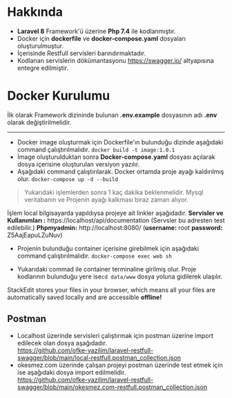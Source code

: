 # Hakkında
 - **Laravel 8** Framework'ü üzerine **Php 7.4** ile kodlanmıştır.
 - Docker için **dockerfile** ve **docker-compose.yaml** dosyaları oluşturulmuştur.
 - İçerisinde Restfull servisleri barındırmaktadır.
 - Kodlanan servislerin dökümantasyonu https://swagger.io/ altyapısına entegre edilmiştir.
# Docker Kurulumu
İlk olarak Framework dizininde bulunan **.env.example** dosyasının adı **.env** olarak değiştirilmelidir.
****
 - Docker image oluşturmak için Dockerfile'ın bulunduğu dizinde aşağıdaki command çalıştırılmalıdır.
`docker build -t image:1.0.1`
 - İmage oluşturulduktan sonra **Docker-compose.yaml** dosyası açılarak dosya içerisine oluşturulan versiyon yazılır.
 - Aşağıdaki command çalıştırılarak. Docker ortamda proje ayağı kaldırılmış olur.
  `docker-compose up -d --build`
> Yukarıdaki işlemlerden sonra 1 kaç dakika beklenmelidir. Mysql veritabanın ve Projenin ayağı kalkması biraz zaman alıyor.

İşlem local bilgisayarda yapıldıysa projeye ait linkler aşağıdadır.
**Servisler  ve Kullanımları :** https://localhost/api/documentation (Servsler bu adresten test edilebilir.)
**Phpmyadmin:**   http://localhost:8080/ (**username:** root **password:** Z5AajEapuLZuNuv)  

 - Projenin bulunduğu container içerisine girebilmek için aşağıdaki
   command çalıştırılmalıdır. 
   `docker-compose exec web sh` 
   
 - Yukarıdaki commad ile container terminaline girilmiş olur. Proje
   kodlarının     bulunduğu yere ise`cd data/www` dosya yoluna gidilerek ulaşılır.

StackEdit stores your files in your browser, which means all your files are automatically saved locally and are accessible **offline!**

## Postman

 - Localhost üzerinde servisleri çalıştırmak için postman üzerine import edilecek olan dosya aşağıdadır.<br>
https://github.com/ofke-yazilim/laravel-restfull-swagger/blob/main/local-restfull.postman_collection.json
- okesmez.com üzerinde çalışan projeyi postman üzerinde test etmek için ise aşağıdaki dosya import edilmelidir.<br>
https://github.com/ofke-yazilim/laravel-restfull-swagger/blob/main/okesmez.com-restfull.postman_collection.json


